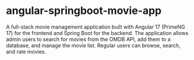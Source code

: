 # angular-springboot-movie-app
A full-stack movie management application built with Angular 17 (PrimeNG 17) for the frontend and Spring Boot for the backend. The application allows admin users to search for movies from the OMDB API, add them to a database, and manage the movie list. Regular users can browse, search, and rate movies.
